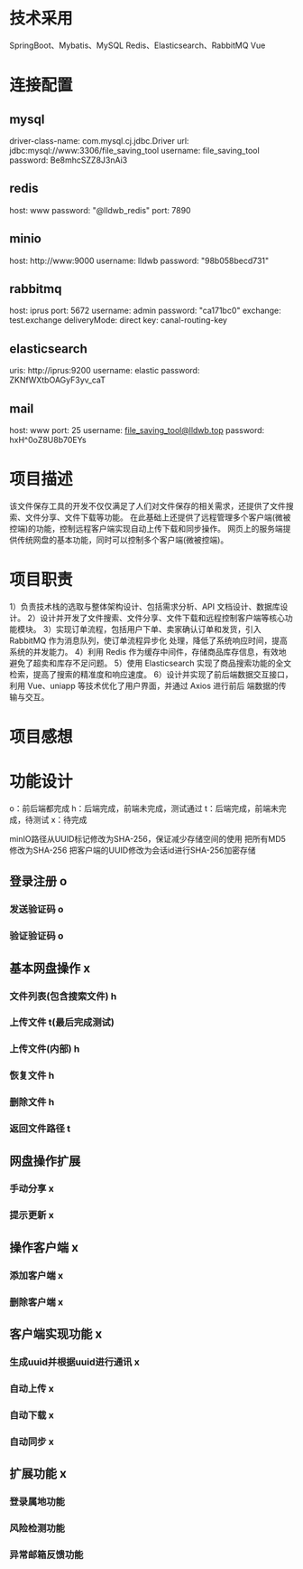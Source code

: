 # 技术采用
SpringBoot、Mybatis、MySQL
Redis、Elasticsearch、RabbitMQ
Vue
# 连接配置
## mysql
driver-class-name: com.mysql.cj.jdbc.Driver
url: jdbc:mysql://www:3306/file_saving_tool
username: file_saving_tool
password: Be8mhcSZZ8J3nAi3
## redis
host: www
password: "@lldwb_redis"
port: 7890
## minio
host: http://www:9000
username: lldwb
password: "98b058becd731"
## rabbitmq
host: iprus
port: 5672
username: admin
password: "ca171bc0"
exchange: test.exchange
deliveryMode: direct
key: canal-routing-key
## elasticsearch
uris: http://iprus:9200
username: elastic
password: ZKNfWXtbOAGyF3yv_caT
## mail
host: www
port: 25
username: file_saving_tool@lldwb.top
password: hxH^0oZ8U8b70EYs

# 项目描述
该文件保存工具的开发不仅仅满足了人们对文件保存的相关需求，还提供了文件搜索、文件分享、文件下载等功能。
在此基础上还提供了远程管理多个客户端(微被控端)的功能，控制远程客户端实现自动上传下载和同步操作。
网页上的服务端提供传统网盘的基本功能，同时可以控制多个客户端(微被控端)。
# 项目职责
1）负责技术栈的选取与整体架构设计、包括需求分析、API 文档设计、数据库设计。
2）设计并开发了文件搜索、文件分享、文件下载和远程控制客户端等核心功能模块。
3）实现订单流程，包括用户下单、卖家确认订单和发货，引入 RabbitMQ 作为消息队列，使订单流程异步化
处理，降低了系统响应时间，提高系统的并发能力。
4）利用 Redis 作为缓存中间件，存储商品库存信息，有效地避免了超卖和库存不足问题。
5）使用 Elasticsearch 实现了商品搜索功能的全文检索，提高了搜索的精准度和响应速度。
6）设计并实现了前后端数据交互接口，利用 Vue、uniapp 等技术优化了用户界面，并通过 Axios 进行前后
端数据的传输与交互。
# 项目感想
 
# 功能设计
o：前后端都完成
h：后端完成，前端未完成，测试通过
t：后端完成，前端未完成，待测试
x：待完成

minIO路径从UUID标记修改为SHA-256，保证减少存储空间的使用
把所有MD5修改为SHA-256
把客户端的UUID修改为会话id进行SHA-256加密存储

## 登录注册 o
### 发送验证码 o
### 验证验证码 o

## 基本网盘操作 x
### 文件列表(包含搜索文件) h
### 上传文件 t(最后完成测试)
### 上传文件(内部) h
### 恢复文件 h
### 删除文件 h
### 返回文件路径 t

## 网盘操作扩展
### 手动分享 x
### 提示更新 x

## 操作客户端 x
### 添加客户端 x
### 删除客户端 x

## 客户端实现功能 x
### 生成uuid并根据uuid进行通讯 x
### 自动上传 x
### 自动下载 x
### 自动同步 x

## 扩展功能 x
### 登录属地功能
### 风险检测功能
### 异常邮箱反馈功能